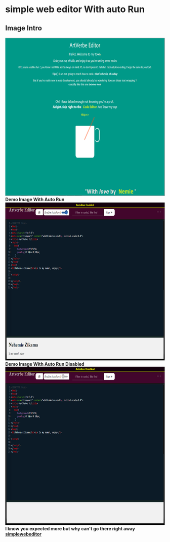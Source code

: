# simple web editor With auto Run  
## Image Intro
<img src="./img/intro.PNG" height='500px'> 
 <b stle="font-weight:bolder"> Demo Image With Auto Run </b>
<img src="./img/auto-demo.PNG" height='500px'> 
<b stle="font-weight:bolder"> Demo Image With Auto Run Disabled </b>
<img src="./img/Dis-auto-demo.PNG" height='500px'> 
 <b stle="font-weight:bolder"> I know you expected more but why can't go there right away <a href='https://simplewebeditor.netlify.com'>simplewebeditor</a> </b>
